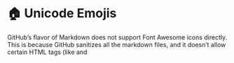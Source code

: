 # 🏠 Unicode Emojis


GitHub’s flavor of Markdown does not support Font Awesome icons directly. This is because GitHub sanitizes all the markdown files, and it doesn’t allow certain HTML tags (like <link> and <script>) for security reasons.

` # :house: My Title

# 🦉 My Second Title


# 🐧 Ice Cube

# 👩‍✈️


`This is code`  

_!button
